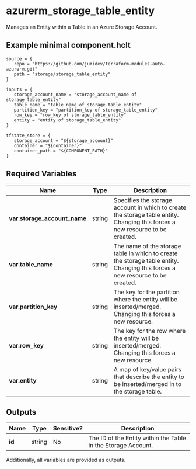 # azurerm_storage_table_entity

Manages an Entity within a Table in an Azure Storage Account.

## Example minimal component.hclt

```hcl
source = {
   repo = "https://github.com/jumidev/terraform-modules-auto-azurerm.git" 
   path = "storage/storage_table_entity" 
}

inputs = {
   storage_account_name = "storage_account_name of storage_table_entity" 
   table_name = "table_name of storage_table_entity" 
   partition_key = "partition_key of storage_table_entity" 
   row_key = "row_key of storage_table_entity" 
   entity = "entity of storage_table_entity" 
}

tfstate_store = {
   storage_account = "${storage_account}" 
   container = "${container}" 
   container_path = "${COMPONENT_PATH}" 
}

```

## Required Variables

| Name | Type |  Description |
| ---- | --------- |  ----------- |
| **var.storage_account_name** | string |  Specifies the storage account in which to create the storage table entity. Changing this forces a new resource to be created. | 
| **var.table_name** | string |  The name of the storage table in which to create the storage table entity. Changing this forces a new resource to be created. | 
| **var.partition_key** | string |  The key for the partition where the entity will be inserted/merged. Changing this forces a new resource. | 
| **var.row_key** | string |  The key for the row where the entity will be inserted/merged. Changing this forces a new resource. | 
| **var.entity** | string |  A map of key/value pairs that describe the entity to be inserted/merged in to the storage table. | 



## Outputs

| Name | Type | Sensitive? | Description |
| ---- | ---- | --------- | --------- |
| **id** | string | No  | The ID of the Entity within the Table in the Storage Account. | 

Additionally, all variables are provided as outputs.
